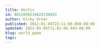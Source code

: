 ```yaml
---
title: Hectic
id: 8012058234623130833
author: Kirby Urner
published: 2012-01-04T22:11:00.000-08:00
updated: 2012-01-05T11:01:04.942-08:00
blog: world_game
tags: 
---
```


